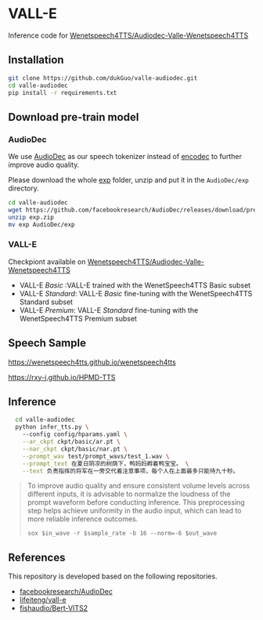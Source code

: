 # VALL-E 

Inference code for [Wenetspeech4TTS/Audiodec-Valle-Wenetspeech4TTS](https://huggingface.co/Wenetspeech4TTS/Audiodec-Valle-Wenetspeech4TTS)

## Installation

  ``` bash
  git clone https://github.com/dukGuo/valle-audiodec.git
  cd valle-audiodec
  pip install -r requirements.txt
  ```

## Download pre-train model
### AudioDec
We use [AudioDec](https://github.com/facebookresearch/AudioDec/) as our speech tokenizer instead of [encodec](https://github.com/facebookresearch/encodec) to further improve audio quality.

Please download the whole [exp](https://github.com/facebookresearch/AudioDec/releases/download/pretrain_models_v02/exp.zip) folder, unzip and put it in the `AudioDec/exp` directory.

```bash
cd valle-audiodec
wget https://github.com/facebookresearch/AudioDec/releases/download/pretrain_models_v02/exp.zip
unzip exp.zip
mv exp AudioDec/exp
```

### VALL-E
  Checkpiont available on [Wenetspeech4TTS/Audiodec-Valle-Wenetspeech4TTS](https://huggingface.co/Wenetspeech4TTS/Audiodec-Valle-Wenetspeech4TTS)

- VALL-E *Basic* :VALL-E trained with the WenetSpeech4TTS Basic subset
- VALL-E *Standard*: VALL-E *Basic* fine-tuning with the WenetSpeech4TTS Standard subset
- VALL-E *Premium*: VALL-E *Standard* fine-tuning with the WenetSpeech4TTS Premium subset
## Speech Sample

https://wenetspeech4tts.github.io/wenetspeech4tts

https://rxy-j.github.io/HPMD-TTS

## Inference

``` bash
  cd valle-audiodec
  python infer_tts.py \ 
    --config config/hparams.yaml \
    --ar_ckpt ckpt/basic/ar.pt \
    --nar_ckpt ckpt/basic/nar.pt \
    --prompt_wav test/prompt_wavs/test_1.wav \
    --prompt_text 在夏日阴凉的树荫下，鸭妈妈孵着鸭宝宝。 \
    --text 负责指挥的将军在一旁交代着注意事项，每个人在上面最多只能待九十秒。
```

> To improve audio quality and ensure consistent volume levels across different inputs, it is advisable to normalize the loudness of the prompt waveform before conducting inference. This preprocessing step helps achieve uniformity in the audio input, which can lead to more reliable inference outcomes.
> ```
> sox $in_wave -r $sample_rate -b 16 --norm=-6 $out_wave
> ```

## References
This repository is developed based on the following repositories.

- [facebookresearch/AudioDec](https://github.com/facebookresearch/AudioDec)
- [lifeiteng/vall-e](https://github.com/lifeiteng/vall-e)
- [fishaudio/Bert-VITS2](https://github.com/fishaudio/Bert-VITS2)
